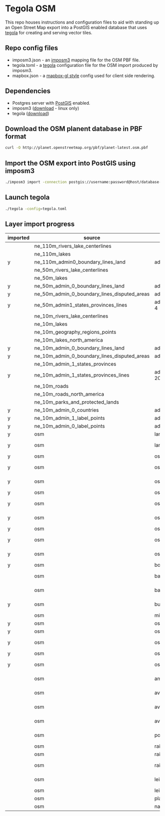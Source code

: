 # Tegola OSM

This repo houses instructions and configuration files to aid with standing up an Open Street Map export into a PostGIS enabled database that uses [tegola](https://github.com/terranodo/tegola) for creating and serving vector tiles.

## Repo config files

- imposm3.json - an [imposm3](https://github.com/omniscale/imposm3) mapping file for the OSM PBF file.
- tegola.toml - a [tegola](https://github.com/terranodo/tegola) configuration file for the OSM import produced by imposm3.
- mapbox.json - a [mapbox-gl style](https://www.mapbox.com/mapbox-gl-js/style-spec/) config used for client side rendering.

## Dependencies

- Postgres server with [PostGIS](http://www.postgis.net) enabled.
- imposm3 ([download](https://imposm.org/static/rel/) - linux only)
- tegola ([download](https://github.com/terranodo/tegola/releases))

## Download the OSM planent database in PBF format

```bash
curl -O http://planet.openstreetmap.org/pbf/planet-latest.osm.pbf
```

## Import the OSM export into PostGIS using imposm3

```bash
./imposm3 import -connection postgis://username:password@host/database-name -mapping imposm3.json -read /path/to/osm/planet-latest.osm.pbf -write
```

## Launch tegola 

```bash
./tegola -config=tegola.toml
```

## Layer import progress
| imported  | source                                       | table/layer                   | zoom  |
|---|----------------------------------------------|-------------------------------|-------|
|   | ne_110m_rivers_lake_centerlines              |                               		| 0-2   |
|   | ne_110m_lakes                                |                               		| 0-2   |
| y | ne_110m_admin0_boundary_lines_land           | admin_boundaries_0-2          		| 0-2   |
|   | ne_50m_rivers_lake_centerlines               |                               		| 3-4   |
|   | ne_50m_lakes                                 |                               		| 3-4   |
| y | ne_50m_admin_0_boundary_lines_land           | admin_boundaries_3-4          		| 3-4   |
| y | ne_50m_admin_0_boundary_lines_disputed_areas | admin_boundaries_disputed_3-4 		| 3-4   |
| y | ne_50m_admin1_states_provinces_lines         | admin_states_provinces_lines_3-4   | 3-4   |
|   | ne_10m_rivers_lake_centerlines               |                               		| 5-6   |
|   | ne_10m_lakes                                 |                               		| 5-6   |
|   | ne_10m_geography_regions_points              |                               		| 5-6   |
|   | ne_10m_lakes_north_america                   |                               		| 5-6   |
| y | ne_10m_admin_0_boundary_lines_land           | admin_boundaries_5-6          		| 5-6   |
| y | ne_10m_admin_0_boundary_lines_disputed_areas | admin_boundaries_disputed_5-6 		| 5-6   |
|   | ne_10m_admin_1_states_provinces              |                               | 5-6   |
| y | ne_10m_admin_1_states_provinces_lines        | admin_states_provinces_lines_5-20  | 5-20   |
|   | ne_10m_roads                                 |                               | 5-6   |
|   | ne_10m_roads_north_america                   |                               | 5-6   |
|   | ne_10m_parks_and_protected_lands             |                               | 5-6   |
| y | ne_10m_admin_0_countries                     | admin_countries_3-7           | 3-7   |
| y | ne_10m_admin_1_label_points                  | admin_label_points_5-20       | 5-20   |
| y | ne_10m_admin_0_label_points                  | admin_0_label_points_3-20       | 3-20   |
| y | osm                                          | land_0-9                      | 0-9   |
| y | osm                                          | land_10-20                    | 10-20 |
| y | osm                                          | osm_landusages_gen0           | 4-9   |
| y | osm                                          | osm_landusages_gen1           | 10-12 |
| y | osm                                          | osm_landusages                | 13-20 |
| y | osm                                          | osm_waterways_gen0            | 8-12  |
| y | osm                                          | osm_waterways_gen1            | 13-14 |
| y | osm                                          | osm_waterways                 | 15-20 |
| y | osm                                          | osm_waterareas_gen0           | 4-9   |
| y | osm                                          | osm_waterareas_gen1           | 10-12 |
| y | osm                                          | osm_waterareas                | 13-20 |
| y | osm                                          | boundaries_polygon            | 5-20  |
|   | osm                                          | barriers_lines                | 16-20 |
|   | osm                                          | barriers_points               | 17-20 |
| y | osm                                          | buildings_polygons            | 14-20 |
|   | osm                                          | military_polygons             | 4-20  |
| y | osm                                          | osm_roads_gen0                | 5-8   |
| y | osm                                          | osm_roads_gen1                | 9-10  |
| y | osm                                          | osm_roads_11-12               | 11-12 |
| y | osm                                          | osm_roads_13                  | 13    |
| y | osm                                          | osm_roads_14-20               | 14-20 |
|   | osm                                          | amenities                     | 14-20 |
|   | osm                                          | aviation_points               | 10-20 |
|   | osm                                          | aviation_lines                | 14-20 |
|   | osm                                          | aviation_polygons             | 14-20 |
|   | osm                                          | power_lines                   | 16-20 |
|   | osm                                          | railway_lines_gen0            | 5-8   |
|   | osm                                          | railway_lines_gen1            | 9-10  |
|   | osm                                          | railway_lines                 | 11-20 |
|   | osm                                          | leisure_points                | 14-20 |
|   | osm                                          | leisure_polygons              | 7-20  |
|   | osm                                          | place_points                  | 3-20  |
|   | osm                                          | natural_polygons              | 4-20  |
